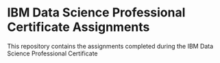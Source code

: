 # IBM Data Science Professional Certificate Assignments
This repository contains the assignments completed during the IBM Data Science Professional Certificate
